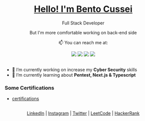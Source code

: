 <p align="center">
  <h1 align="center"><a href="https://www.linkedin.com/in/bentobenack">Hello! I'm Bento Cussei</a></h1>
  <p align="center">Full Stack Developer</p>
  <p align="center">But I'm more comfortable working on back-end side</p>
</p>

<p align="center">
  <p align="center">📫 You can reach me at:</p>
</p>

<div align="center">
  <a href="https://www.linkedin.com/in/bentocussei" target="_blank"><img src="https://img.shields.io/badge/-LinkedIn-%230077B5?style=for-the-badge&logo=linkedin&logoColor=white" target="_blank"></a>
  <a href="https://bentobenack.com" target="_blank"><img src="https://img.shields.io/badge/-Website-%23333?style=for-the-badge&logo=book&logoColor=white" target="_blank"></a>
  <a href = "mailto:bentocussei@gmail.com"><img src="https://img.shields.io/badge/-Gmail-%23333?style=for-the-badge&logo=gmail&logoColor=white" target="_blank"></a>
  <a href="https://instagram.com/bentobenack" target="_blank"><img src="https://img.shields.io/badge/-Instagram-%23E4405F?style=for-the-badge&logo=instagram&logoColor=white" target="_blank"></a>
</div>

<br />

- 🔭 I’m currently working on increase my **Cyber Security** skills
- 🌱 I’m currently learning about **Pentest, Next.js & Typescript**

### Some Certifications

* [certifications](https://github.com/bentobenack/certifications)

##

<div align="center">
  <a href="https://www.linkedin.com/in/bentobenack/" target="_blank" rel="noopener noreferrer">LinkedIn</a> | 
  <a href="https://www.instagram.com/bentobenack/" target="_blank" rel="noopener noreferrer">Instagram</a> |
  <a href="https://twitter.com/bentobenack" target="_blank" rel="noopener noreferrer">Twitter</a> |
  <a href="https://leetcode.com/bentobenack/" target="_blank" rel="noopener noreferrer">LeetCode</a> |
  <a href="https://www.hackerrank.com/bentobenack" target="_blank" rel="noopener noreferrer">HackerRank</a>
</div>
